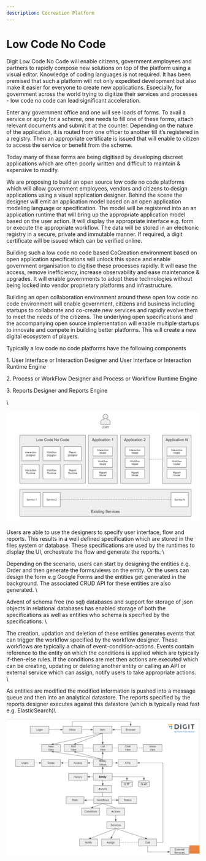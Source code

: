 ```yaml
---
description: Cocreation Platform
---
```


# Low Code No Code

Digit Low Code No Code will enable citizens, government employees and partners to rapidly compose new solutions on top of the platform using a visual editor. Knowledge of coding languages is not required. It has been premised that such a platform will not only expedited development but also make it easier for everyone to create new applications. Especially, for government across the world trying to digitize their services and processes - low code no code can lead significant acceleration.

Enter any government office and one will see loads of forms. To avail a service or apply for a scheme, one needs to fill one of these forms, attach relevant documents and submit it at the counter. Depending on the nature of the application, it is routed from one officer to another till it’s registered in a registry. Then an appropriate certificate is issued that will enable to citizen to access the service or benefit from the scheme.&#x20;

Today many of these forms are being digitised by developing discreet applications which are often poorly written and difficult to maintain & expensive to modify.&#x20;

We are proposing to build an open source low code no code platforms which will allow government employees, vendors and citizens to design applications using a visual application designer. Behind the scene the designer will emit an application model based on an open application modeling language or specification. The model will be registered into an an application runtime that will bring up the appropriate application model based on the user action. It will display the appropriate interface e.g. form or execute the appropriate workflow. The data will be stored in an electronic registry in a secure, private and immutable manner. If required, a digit certificate will be issued which can be verified online.&#x20;

Building such a low code no code based CoCreation environment based on open application specifications will unlock this space and enable government organisation to digitise these processes rapidly. It will ease the access, remove inefficiency, increase observability and ease maintenance & upgrades. It will enable governments to adopt these technologies without being locked into vendor proprietary platforms and infrastructure.&#x20;

Building an open collaboration environment around these open low code no code environment will enable government, citizens and business including startups to collaborate and co-create new services and rapidly evolve them to meet the needs of the citizens. The underlying open specifications and the accompanying open source implementation will enable multiple startups to innovate and compete in building better platforms. This will create a new digital ecosystem of players.&#x20;

Typically a low code no code platforms have the following components

1\. User Interface or Interaction Designer and User Interface or Interaction Runtime Engine

2\. Process or WorkFlow Designer and Process or Workflow Runtime Engine

3\. Reports Designer and Reports Engine

\


![](<../../../.gitbook/assets/image (15) (1).png>)

Users are able to use the designers to specify user interface, flow and reports. This results in a well defined specification which are stored in the files system or database. These specifications are used by the runtimes to display the UI, orchestrate the flow and generate the reports. \


Depending on the scenario, users can start by designing the entities e.g. Order and then generate the forms/views on the entity. Or the users can design the form e.g Google Forms and the entities get generated in the background. The associated CRUD API for these entities are also generated. \


Advent of schema free (no sql) databases and support for storage of json objects in relational databases has enabled storage of both the specifications as well as entities who schema is specified by the specifications. \


The creation, updation and deletion of these entities generates events that can trigger the workflow specified by the workflow designer.  These workflows are typically a chain of event-condition-actions. Events contain reference to the entity on which the conditions is applied which are typically if-then-else rules. If the conditions are met then actions are executed which can be creating, updating or deleting another entity or calling an API or external service which can assign, notify users to take appropriate actions. \


As entities are modified the modified information is pushed into a message queue and then into an analytical datastore. The reports specified by the reports designer executes against this datastore (which is typically read fast e.g. ElasticSearch)\


![](<../../../.gitbook/assets/image (51).png>)
